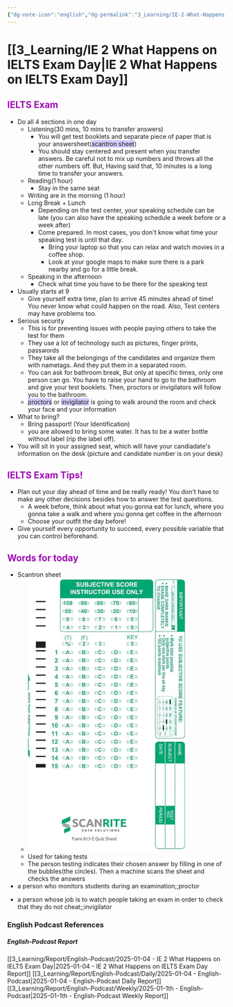 ```yaml
---
{"dg-note-icon":"english","dg-permalink":"3_Learning/IE-2-What-Happens-on-IELTS-Exam-Day","created-date":"2025-01-04 6:31:53 pm","date":"2025-01-04","type":"english-podcast","tags":["podcast","english","flashcards"],"aliases":null,"cssclasses":null,"podcastName":"IELTS Energy English 7+","title":"IE 2 What Happens on IELTS Exam Day","url":"https://www.allearsenglish.com/category/ielts/","image":"https://megaphone.imgix.net/podcasts/3c28b17c-6b54-11ed-8fd6-43a40731084a/image/IELTS_ENERGY_ARTWORK.jpg?ixlib=rails-4.3.1&max-w=3000&max-h=3000&fit=crop&auto=format,compress","guest":null,"dg-publish":true,"permalink":"/3_Learning/IE-2-What-Happens-on-IELTS-Exam-Day/","dgPassFrontmatter":true,"noteIcon":"english"}
---
```



# [[3_Learning/IE 2 What Happens on IELTS Exam Day\|IE 2 What Happens on IELTS Exam Day]] 
## <font color="#9d0ab3">IELTS Exam</font>
- Do all 4 sections in one day
	- Listening(30 mins, 10 mins to transfer answers)
		- You will get test booklets and separate piece of paper that is your answersheet(<span style="background:#d2cbff">scantron sheet</span>)
		- You should stay centered and present when you transfer answers. Be careful not to mix up numbers and throws all the other numbers off. But, Having said that, 10 minutes is a long time to transfer your answers.
	- Reading(1 hour)
		- Stay in the same seat
	- Writing are in the morning (1 hour)
	- Long Break + Lunch
		- Depending on the test center, your speaking schedule can be late (you can also have the speaking schedule a week before or a week after)
		- Come prepared. In most cases, you don't know what time your speaking test is until that day. 
			- Bring your laptop so that you can relax and watch movies in a coffee shop.
			- Look at your google maps to make sure there is a park nearby and go for a little break.
	- Speaking in the afternoon
		- Check what time you have to be there for the speaking test
- Usually starts at 9 
	-  Give yourself extra time, plan to arrive 45 minutes ahead of time! You never know what could happen on the road. Also, Test centers may have problems too.
- Serious security
	- This is for preventing issues with people paying others to take the test for them
	- They use a lot of technology such as pictures, finger prints, passwords
	- They take all the belongings of the candidates and organize them with nametags. And they put them in a separated room.
	- You can ask for bathroom break, But only at specific times, only one person can go. You have to raise your hand to go to the bathroom and give your test booklets. Then, proctors or invigilators will follow you to the bathroom.
	- <span style="background:#d2cbff">proctors</span> or <span style="background:#d2cbff">invigilator</span> is going to walk around the room and check your face and your information
- What to bring?
	- Bring passport! (Your Identification)
	- you are allowed to bring some water. It has to be a water bottle without label (rip the label off).
- You will sit in your assigned seat, which will have your candiadate's information on the desk (picture and candidate number is on your desk)
## <font color="#9d0ab3">IELTS Exam Tips!</font>
- Plan out your day ahead of time and be really ready! You don't have to make any other decisions besides how to answer the test questions.
	- A week before, think about what you gonna eat for lunch, where you gonna take a walk and where you gonna get coffee in the afternoon
	- Choose your outfit the day before!
- Give yourself every opportunity to succeed, every possible variable that you can control beforehand.

## <font color="#9d0ab3">Words for today</font>
- Scantron sheet
	- ![Utilities/Images/Pasted image 20250113190621.jpeg|200](/img/user/Utilities/Images/Pasted%20image%2020250113190621.jpeg)
	- Used for taking tests
	- The person testing indicates their chosen answer by filling in one of the bubbles(the circles). Then a machine scans the sheet and checks the answers
- a person who monitors students during an examination;;proctor
<!--SR:!2025-02-03,16,290-->
- a person whose job is to watch people taking an exam in order to check that they do not cheat;;invigilator
<!--SR:!2025-01-18,4,270-->



















### English Podcast References
##### English-Podcast Report
[[3_Learning/Report/English-Podcast/2025-01-04 - IE 2 What Happens on IELTS Exam Day\|2025-01-04 - IE 2 What Happens on IELTS Exam Day Report]]
[[3_Learning/Report/English-Podcast/Daily/2025-01-04 - English-Podcast\|2025-01-04 - English-Podcast Daily Report]]
[[3_Learning/Report/English-Podcast/Weekly/2025-01-1th - English-Podcast\|2025-01-1th - English-Podcast Weekly Report]]








